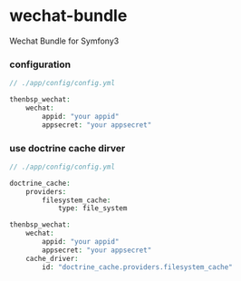# wechat-bundle
Wechat Bundle for Symfony3

### configuration

```php
// ./app/config/config.yml

thenbsp_wechat:
    wechat:
        appid: "your appid"
        appsecret: "your appsecret"
```

### use doctrine cache dirver

```php
// ./app/config/config.yml

doctrine_cache:
    providers:
        filesystem_cache:
            type: file_system

thenbsp_wechat:
    wechat:
        appid: "your appid"
        appsecret: "your appsecret"
    cache_driver:
        id: "doctrine_cache.providers.filesystem_cache"
```
